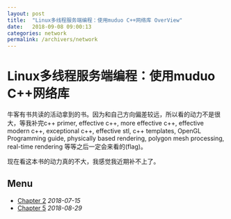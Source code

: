 ```yaml
---
layout: post
title:  "Linux多线程服务端编程：使用muduo C++网络库 OverView"
date:   2018-09-08 09:00:13
categories: network
permalink: /archivers/network
---
```

# Linux多线程服务端编程：使用muduo C++网络库
牛客有书共读的活动拿到的书。因为和自己方向偏差较远，所以看的动力不是很大，等我补完c++ primer, effective c++, more effective c++, effective modern c++, exceptional c++, effective stl, c++ templates, OpenGL Programming guide, physically based rendering, polygon mesh processing, real-time rendering 等等之后一定会来看的(flag)。

现在看这本书的动力真的不大，我感觉我近期补不上了。

## Menu
* [Chapter 2](https://www.nowcoder.com/discuss/86160) *2018-07-15*
* [Chapter 5](https://www.nowcoder.com/discuss/100217) *2018-08-29*